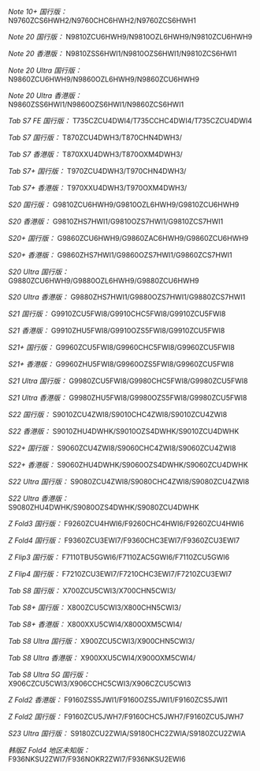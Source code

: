 *Note 10+ 国行版：*
N9760ZCS6HWH2/N9760CHC6HWH2/N9760ZCS6HWH1

*Note 20 国行版：*
N9810ZCU6HWH9/N9810OZL6HWH9/N9810ZCU6HWH9

*Note 20 香港版：*
N9810ZSS6HWI1/N9810OZS6HWI1/N9810ZCS6HWI1

*Note 20 Ultra 国行版：*
N9860ZCU6HWH9/N9860OZL6HWH9/N9860ZCU6HWH9

*Note 20 Ultra 香港版：*
N9860ZSS6HWI1/N9860OZS6HWI1/N9860ZCS6HWI1

*Tab S7 FE 国行版：*
T735CZCU4DWI4/T735CCHC4DWI4/T735CZCU4DWI4

*Tab S7 国行版：*
T870ZCU4DWH3/T870CHN4DWH3/

*Tab S7 香港版：*
T870XXU4DWH3/T870OXM4DWH3/

*Tab S7+ 国行版：*
T970ZCU4DWH3/T970CHN4DWH3/

*Tab S7+ 香港版：*
T970XXU4DWH3/T970OXM4DWH3/

*S20 国行版：*
G9810ZCU6HWH9/G9810OZL6HWH9/G9810ZCU6HWH9

*S20 香港版：*
G9810ZHS7HWI1/G9810OZS7HWI1/G9810ZCS7HWI1

*S20+ 国行版：*
G9860ZCU6HWH9/G9860ZAC6HWH9/G9860ZCU6HWH9

*S20+ 香港版：*
G9860ZHS7HWI1/G9860OZS7HWI1/G9860ZCS7HWI1

*S20 Ultra 国行版：*
G9880ZCU6HWH9/G9880OZL6HWH9/G9880ZCU6HWH9

*S20 Ultra 香港版：*
G9880ZHS7HWI1/G9880OZS7HWI1/G9880ZCS7HWI1

*S21 国行版：*
G9910ZCU5FWI8/G9910CHC5FWI8/G9910ZCU5FWI8

*S21 香港版：*
G9910ZHU5FWI8/G9910OZS5FWI8/G9910ZCU5FWI8

*S21+ 国行版：*
G9960ZCU5FWI8/G9960CHC5FWI8/G9960ZCU5FWI8

*S21+ 香港版：*
G9960ZHU5FWI8/G9960OZS5FWI8/G9960ZCU5FWI8

*S21 Ultra 国行版：*
G9980ZCU5FWI8/G9980CHC5FWI8/G9980ZCU5FWI8

*S21 Ultra 香港版：*
G9980ZHU5FWI8/G9980OZS5FWI8/G9980ZCU5FWI8

*S22 国行版：*
S9010ZCU4ZWI8/S9010CHC4ZWI8/S9010ZCU4ZWI8

*S22 香港版：*
S9010ZHU4DWHK/S9010OZS4DWHK/S9010ZCU4DWHK

*S22+ 国行版：*
S9060ZCU4ZWI8/S9060CHC4ZWI8/S9060ZCU4ZWI8

*S22+ 香港版：*
S9060ZHU4DWHK/S9060OZS4DWHK/S9060ZCU4DWHK

*S22 Ultra 国行版：*
S9080ZCU4ZWI8/S9080CHC4ZWI8/S9080ZCU4ZWI8

*S22 Ultra 香港版：*
S9080ZHU4DWHK/S9080OZS4DWHK/S9080ZCU4DWHK

*Z Fold3 国行版：*
F9260ZCU4HWI6/F9260CHC4HWI6/F9260ZCU4HWI6

*Z Fold4 国行版：*
F9360ZCU3EWI7/F9360CHC3EWI7/F9360ZCU3EWI7

*Z Flip3 国行版：*
F7110TBU5GWI6/F7110ZAC5GWI6/F7110ZCU5GWI6

*Z Flip4 国行版：*
F7210ZCU3EWI7/F7210CHC3EWI7/F7210ZCU3EWI7

*Tab S8 国行版：*
X700ZCU5CWI3/X700CHN5CWI3/

*Tab S8+ 国行版：*
X800ZCU5CWI3/X800CHN5CWI3/

*Tab S8+ 香港版：*
X800XXU5CWI4/X800OXM5CWI4/

*Tab S8 Ultra 国行版：*
X900ZCU5CWI3/X900CHN5CWI3/

*Tab S8 Ultra 香港版：*
X900XXU5CWI4/X900OXM5CWI4/

*Tab S8 Ultra 5G 国行版：*
X906CZCU5CWI3/X906CCHC5CWI3/X906CZCU5CWI3

*Z Fold2 香港版：*
F9160ZSS5JWI1/F9160OZS5JWI1/F9160ZCS5JWI1

*Z Fold2 国行版：*
F9160ZCU5JWH7/F9160CHC5JWH7/F9160ZCU5JWH7

*S23 Ultra 国行版：*
S9180ZCU2ZWIA/S9180CHC2ZWIA/S9180ZCU2ZWIA

*韩版Z Fold4 地区未知版：*
F936NKSU2ZWI7/F936NOKR2ZWI7/F936NKSU2EWI6


